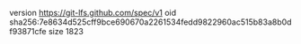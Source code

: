 version https://git-lfs.github.com/spec/v1
oid sha256:7e8634d525cff9bce690670a2261534fedd9822960ac515b83a8b0df93871cfe
size 1823
